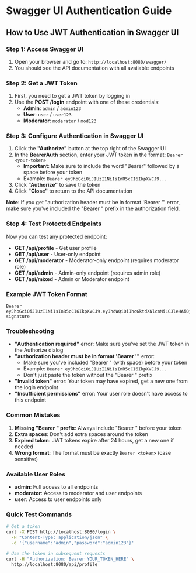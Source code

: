 # Swagger UI Authentication Guide

## How to Use JWT Authentication in Swagger UI

### Step 1: Access Swagger UI
1. Open your browser and go to: `http://localhost:8080/swagger/`
2. You should see the API documentation with all available endpoints

### Step 2: Get a JWT Token
1. First, you need to get a JWT token by logging in
2. Use the **POST /login** endpoint with one of these credentials:
   - **Admin**: `admin` / `admin123`
   - **User**: `user` / `user123`
   - **Moderator**: `moderator` / `mod123`

### Step 3: Configure Authentication in Swagger UI
1. Click the **"Authorize"** button at the top right of the Swagger UI
2. In the **BearerAuth** section, enter your JWT token in the format: `Bearer <your-token>`
   - **Important**: Make sure to include the word "Bearer" followed by a space before your token
   - Example: `Bearer eyJhbGciOiJIUzI1NiIsInR5cCI6IkpXVCJ9...`
3. Click **"Authorize"** to save the token
4. Click **"Close"** to return to the API documentation

**Note**: If you get "authorization header must be in format 'Bearer <token>'" error, make sure you've included the "Bearer " prefix in the authorization field.

### Step 4: Test Protected Endpoints
Now you can test any protected endpoint:
- **GET /api/profile** - Get user profile
- **GET /api/user** - User-only endpoint
- **GET /api/moderator** - Moderator-only endpoint (requires moderator role)
- **GET /api/admin** - Admin-only endpoint (requires admin role)
- **GET /api/mixed** - Admin or Moderator endpoint

### Example JWT Token Format
```
Bearer eyJhbGciOiJIUzI1NiIsInR5cCI6IkpXVCJ9.eyJhdWQiOiJhcGktdXNlcnMiLCJleHAiOjE3MzQ2MjQwMDAsImlhdCI6MTczNDUzNzYwMCwiaXNzIjoiYXBpLWdhdGV3YXkiLCJyb2xlcyI6WyJhZG1pbiJdLCJzdWIiOiJhZG1pbiJ9.example-signature
```

### Troubleshooting
- **"Authentication required"** error: Make sure you've set the JWT token in the Authorize dialog
- **"authorization header must be in format 'Bearer <token>'"** error: 
  - Make sure you've included "Bearer " (with space) before your token
  - Example: `Bearer eyJhbGciOiJIUzI1NiIsInR5cCI6IkpXVCJ9...`
  - Don't just paste the token without the "Bearer " prefix
- **"Invalid token"** error: Your token may have expired, get a new one from the login endpoint
- **"Insufficient permissions"** error: Your user role doesn't have access to this endpoint

### Common Mistakes
1. **Missing "Bearer " prefix**: Always include "Bearer " before your token
2. **Extra spaces**: Don't add extra spaces around the token
3. **Expired token**: JWT tokens expire after 24 hours, get a new one if needed
4. **Wrong format**: The format must be exactly `Bearer <token>` (case sensitive)

### Available User Roles
- **admin**: Full access to all endpoints
- **moderator**: Access to moderator and user endpoints
- **user**: Access to user endpoints only

### Quick Test Commands
```bash
# Get a token
curl -X POST http://localhost:8080/login \
  -H "Content-Type: application/json" \
  -d '{"username":"admin","password":"admin123"}'

# Use the token in subsequent requests
curl -H "Authorization: Bearer YOUR_TOKEN_HERE" \
  http://localhost:8080/api/profile
```
